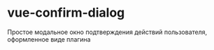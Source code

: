 # vue-confirm-dialog
 Простое модальное окно подтверждения действий пользователя, оформленное виде плагина
